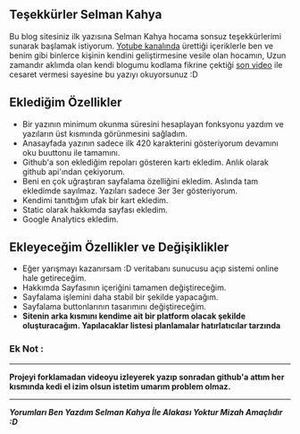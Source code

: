 ## Teşekkürler Selman Kahya

Bu blog sitesiniz ilk yazısına Selman Kahya hocama sonsuz teşekkürlerimi sunarak başlamak istiyorum. [Yotube kanalında](https://www.youtube.com/user/SirChintzy) ürettiği içeriklerle ben ve benim gibi binlerce kişinin kendini geliştirmesine vesile olan hocamın, Uzun zamandır aklımda olan kendi blogumu kodlama fikrine çektiği [son video](https://www.youtube.com/watch?v=cHUh0FmPd3A&t=2616s) ile cesaret vermesi sayesine bu yazıyı okuyorsunuz :D

## Eklediğim Özellikler

- Bir yazının minimum okunma süresini hesaplayan fonksyonu yazdım ve yazıların üst kısmında görünmesini sağladım.
- Anasayfada yazının sadece ilk 420 karakterini gösteriyorum devamını oku buuttonu ile tamamını.
- Github'a son eklediğim repoları gösteren kartı ekledim. Anlık olarak github api'ından çekiyorum.
- Beni en çok uğraştıran sayfalama özelliğini ekledim. Aslında tam ekledimde sayılmaz. Yazıları sadece 3er 3er gösteriyorum.
- Kendimi tanıttığım ufak bir kart ekledim.
- Static olarak hakkımda sayfası ekledim.
- Google Analytics ekledim.

## Ekleyeceğim Özellikler ve Değişiklikler

- Eğer yarışmayı kazanırsam :D veritabanı sunucusu açıp sistemi online hale getireceğim.
- Hakkımda Sayfasının içeriğini tamamen değiştireceğim.
- Sayfalama işlemini daha stabil bir şekilde yapacağım.
- Sayfalama buttonlarının tasarımını değiştireceğim.
- **Sitenin arka kısmını kendime ait bir platform olacak şekilde oluşturacağım. Yapılacaklar listesi planlamalar hatırlatıcılar tarzında**

### Ek Not :

---

**Projeyi forklamadan videoyu izleyerek yazıp sonradan github'a attım her kısmında kedi el izim olsun istetim umarım problem olmaz.**

---

**_Yorumları Ben Yazdım Selman Kahya İle Alakası Yoktur Mizah Amaçlıdır :D_**
